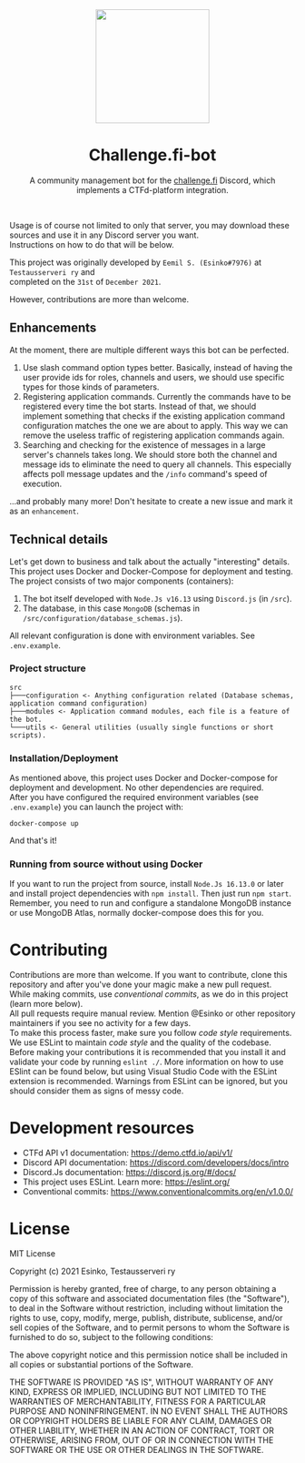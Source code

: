 <div align="center">
    <img src="https://raw.githubusercontent.com/Testausserveri/challenge-fi-bot/main/stegosiili_.png" width="200px" height="200px">

# Challenge.fi-bot
    
A community management bot for the <a href="https://challenge.fi">challenge.fi</a> Discord, which implements a CTFd-platform integration.
</div>
<br>

Usage is of course not limited to only that server, you may download these sources and use it in any Discord server you want.<br>
Instructions on how to do that will be below.

This project was originally developed by `Eemil S. (Esinko#7976)` at `Testausserveri ry` and <br>
completed on the `31st` of `December 2021`.

However, contributions are more than welcome.

## Enhancements
At the moment, there are multiple different ways this bot can be perfected.
1. Use slash command option types better. Basically, instead of having the user provide ids for roles, channels and users,
we should use specific types for those kinds of parameters.
2. Registering application commands. Currently the commands have to be registered every time the bot starts. Instead of that,
we should implement something that checks if the existing application command configuration matches the one we are about to apply.
This way we can remove the useless traffic of registering application commands again.
3. Searching and checking for the existence of messages in a large server's channels takes long. We should store both the channel and message ids to eliminate the need to query all channels. This especially affects poll message updates and the `/info` command's speed of execution.

...and probably many more! Don't hesitate to create a new issue and mark it as an `enhancement`.

## Technical details
Let's get down to business and talk about the actually "interesting" details.<br>
This project uses Docker and Docker-Compose for deployment and testing.<br>
The project consists of two major components (containers):
1. The bot itself developed with `Node.Js v16.13` using `Discord.js` (in `/src`).
2. The database, in this case `MongoDB` (schemas in `/src/configuration/database_schemas.js`).

All relevant configuration is done with environment variables. See `.env.example`.

### Project structure

```
src
├───configuration <- Anything configuration related (Database schemas, application command configuration)
├───modules <- Application command modules, each file is a feature of the bot.
└───utils <- General utilities (usually single functions or short scripts).
```

### Installation/Deployment
As mentioned above, this project uses Docker and Docker-compose for deployment and development.
No other dependencies are required.
<br>
After you have configured the required environment variables (see `.env.example`) you can launch the project with:
```
docker-compose up
```
And that's it!

### Running from source without using Docker
If you want to run the project from source, install `Node.Js 16.13.0` or later and install project dependencies with `npm install`.
Then just run `npm start`. Remember, you need to run and configure a standalone MongoDB instance or use MongoDB Atlas, normally docker-compose does this for you.

# Contributing 
Contributions are more than welcome. If you want to contribute, clone this repository and after you've done your magic make a new pull request.
<br>
While making commits, use *conventional commits*, as we do in this project (learn more below).
<br>
All pull requests require manual review. Mention @Esinko or other repository maintainers if you see no activity for a few days.
<br>
To make this process faster, make sure you follow *code style* requirements. We use ESLint to maintain *code style* and the quality of the codebase.
Before making your contributions it is recommended that you install it and validate your code by running `eslint ./`.
More information on how to use ESlint can be found below, but using Visual Studio Code with the ESLint extension is recommended.
Warnings from ESLint can be ignored, but you should consider them as signs of messy code.

# Development resources
- CTFd API v1 documentation: <a href="https://demo.ctfd.io/api/v1/">https://demo.ctfd.io/api/v1/</a>
- Discord API documentation: <a href="https://discord.com/developers/docs/intro">https://discord.com/developers/docs/intro</a>
- Discord.Js documentation: <a href="https://discord.js.org/#/docs/">https://discord.js.org/#/docs/</a>
- This project uses ESLint. Learn more: <a href="https://eslint.org/">https://eslint.org/</a>
- Conventional commits: <a href="https://www.conventionalcommits.org/en/v1.0.0/">https://www.conventionalcommits.org/en/v1.0.0/</a>

# License
MIT License

Copyright (c) 2021 Esinko, Testausserveri ry

Permission is hereby granted, free of charge, to any person obtaining a copy
of this software and associated documentation files (the "Software"), to deal
in the Software without restriction, including without limitation the rights
to use, copy, modify, merge, publish, distribute, sublicense, and/or sell
copies of the Software, and to permit persons to whom the Software is
furnished to do so, subject to the following conditions:

The above copyright notice and this permission notice shall be included in all
copies or substantial portions of the Software.

THE SOFTWARE IS PROVIDED "AS IS", WITHOUT WARRANTY OF ANY KIND, EXPRESS OR
IMPLIED, INCLUDING BUT NOT LIMITED TO THE WARRANTIES OF MERCHANTABILITY,
FITNESS FOR A PARTICULAR PURPOSE AND NONINFRINGEMENT. IN NO EVENT SHALL THE
AUTHORS OR COPYRIGHT HOLDERS BE LIABLE FOR ANY CLAIM, DAMAGES OR OTHER
LIABILITY, WHETHER IN AN ACTION OF CONTRACT, TORT OR OTHERWISE, ARISING FROM,
OUT OF OR IN CONNECTION WITH THE SOFTWARE OR THE USE OR OTHER DEALINGS IN THE
SOFTWARE.
